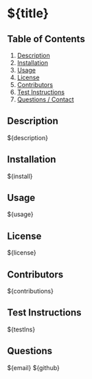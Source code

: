 <!-- ======================================================================

8888888b.  8888888888        d8888 8888888b.  888b     d888 8888888888 
888   Y88b 888              d88888 888  "Y88b 8888b   d8888 888        
888    888 888             d88P888 888    888 88888b.d88888 888        
888   d88P 8888888        d88P 888 888    888 888Y88888P888 8888888    
8888888P"  888           d88P  888 888    888 888 Y888P 888 888        
888 T88b   888          d88P   888 888    888 888  Y8P  888 888        
888  T88b  888         d8888888888 888  .d88P 888   "   888 888        
888   T88b 8888888888 d88P     888 8888888P"  888       888 8888888888

====================================================================== 
-->

# ${title}

## Table of Contents
1. [Description](#description)
2. [Installation](#installation)
3. [Usage](#usage)
4. [License](#license)
5. [Contributors](#contributors)
6. [Test Instructions](#test-instructions)
7. [Questions / Contact](#questions)

## Description
${description}

## Installation
${install}

## Usage
${usage}

## License
${license}

## Contributors
${contributions}

## Test Instructions
${testIns}

## Questions
${email}
${github}



<!-- WHEN I choose a license for my application from a list of options
THEN a badge for that license is added near the top of the README and a notice is added to the section of the README entitled License that explains which license the application is covered under
WHEN I enter my GitHub username
THEN this is added to the section of the README entitled Questions, with a link to my GitHub profile
WHEN I enter my email address
THEN this is added to the section of the README entitled Questions, with instructions on how to reach me with additional questions
WHEN I click on the links in the Table of Contents
THEN I am taken to the corresponding section of the README -->